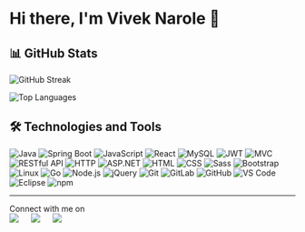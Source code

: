 # Hi there, I'm Vivek Narole 👋

## 📊 GitHub Stats

<!-- GitHub Readme Streak Stats -->
![GitHub Streak](https://github-readme-streak-stats.herokuapp.com/?user=nvivek42&theme=swift&hide_border=false)

<!-- GitHub Readme Stats -->
![Top Languages](https://github-readme-stats.vercel.app/api/top-langs/?username=nvivek42&theme=swift&hide_border=false&include_all_commits=false&count_private=false&layout=compact)

## 🛠️ Technologies and Tools

![Java](https://img.shields.io/badge/Java-ED8B00?style=for-the-badge&logo=java&logoColor=white)
![Spring Boot](https://img.shields.io/badge/Spring_Boot-F2F4F9?style=for-the-badge&logo=spring-boot)
![JavaScript](https://img.shields.io/badge/JavaScript-F7DF1E?style=for-the-badge&logo=javascript&logoColor=black)
![React](https://img.shields.io/badge/React-20232A?style=for-the-badge&logo=react&logoColor=61DAFB)
![MySQL](https://img.shields.io/badge/MySQL-4479A1?style=for-the-badge&logo=mysql&logoColor=white)
![JWT](https://img.shields.io/badge/JWT-black?style=for-the-badge&logo=JSON%20web%20tokens)
![MVC](https://img.shields.io/badge/MVC-008080?style=for-the-badge)
![RESTful API](https://img.shields.io/badge/RESTful%20API-FF6347?style=for-the-badge)
![HTTP](https://img.shields.io/badge/HTTP-FFD700?style=for-the-badge)
![ASP.NET](https://img.shields.io/badge/ASP.NET-4682B4?style=for-the-badge)
![HTML](https://img.shields.io/badge/HTML-E34F26?style=for-the-badge&logo=html5&logoColor=white)
![CSS](https://img.shields.io/badge/CSS-1572B6?style=for-the-badge&logo=css3&logoColor=white)
![Sass](https://img.shields.io/badge/Sass-CC6699?style=for-the-badge&logo=sass&logoColor=white)
![Bootstrap](https://img.shields.io/badge/Bootstrap-563D7C?style=for-the-badge&logo=bootstrap&logoColor=white)
![Linux](https://img.shields.io/badge/Linux-FCC624?style=for-the-badge&logo=linux&logoColor=black)
![Go](https://img.shields.io/badge/Go-00ADD8?style=for-the-badge&logo=go&logoColor=white)
![Node.js](https://img.shields.io/badge/Node.js-339933?style=for-the-badge&logo=node.js&logoColor=white)
![jQuery](https://img.shields.io/badge/jQuery-0769AD?style=for-the-badge&logo=jquery&logoColor=white)
![Git](https://img.shields.io/badge/Git-F05032?style=for-the-badge&logo=git&logoColor=white)
![GitLab](https://img.shields.io/badge/GitLab-FCA121?style=for-the-badge&logo=gitlab&logoColor=white)
![GitHub](https://img.shields.io/badge/GitHub-181717?style=for-the-badge&logo=github&logoColor=white)
![VS Code](https://img.shields.io/badge/VS%20Code-007ACC?style=for-the-badge&logo=visual-studio-code&logoColor=white)
![Eclipse](https://img.shields.io/badge/Eclipse-2C2255?style=for-the-badge&logo=eclipse&logoColor=white)
![npm](https://img.shields.io/badge/npm-CB3837?style=for-the-badge&logo=npm&logoColor=white)


---
<p>Connect with me on
<br>	
<a target="_blank" href="https://www.linkedin.com/in/vivek-narole-5294a7148/"><img src="https://img.shields.io/badge/-LinkedIn-0077B5?style=for-the-badge&logo=Linkedin&logoColor=white"></img></a>
&emsp;
<a target="_blank" href="mailto:viveknarole100@gmail.com"
><img src="https://img.shields.io/badge/-Gmail-D14836?style=for-the-badge&logo=Gmail&logoColor=white"></img></a>
&emsp;
<a target="_blank" href="https://x.com/viveknarole?t=dGf3o3g5vINzmiX6UML-oQ&s=09"><img src="https://img.shields.io/badge/-Twitter-1DA1F2?style=for-the-badge&logo=Twitter&logoColor=white"></img></a>
&emsp;

